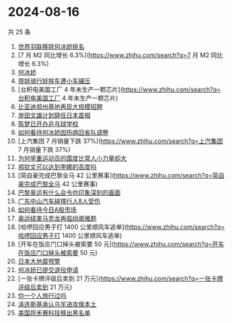 # 2024-08-16

共 25 条

<!-- BEGIN -->
<!-- 最后更新时间 Fri Aug 16 2024 22:09:24 GMT+0800 (China Standard Time) -->

1. [世界羽联移除何冰娇排名](https://www.zhihu.com/search?q=世界羽联移除何冰娇排名)
1. [7 月 M2 同比增长 6.3%](https://www.zhihu.com/search?q=7 月 M2 同比增长 6.3%)
1. [何冰娇](https://www.zhihu.com/search?q=何冰娇)
1. [带娃骑行娃摔车遭小车碾压](https://www.zhihu.com/search?q=带娃骑行娃摔车遭小车碾压)
1. [台积电美国工厂 4
   年未生产一颗芯片](https://www.zhihu.com/search?q=台积电美国工厂 4
   年未生产一颗芯片)
1. [比亚迪郑州基地再现大规模招聘](https://www.zhihu.com/search?q=比亚迪郑州基地再现大规模招聘)
1. [岸田文雄计划辞任日本首相](https://www.zhihu.com/search?q=岸田文雄计划辞任日本首相)
1. [陈梦已开办乒乓球学校](https://www.zhihu.com/search?q=陈梦已开办乒乓球学校)
1. [如何看待何冰娇因伤病回省队调整](https://www.zhihu.com/search?q=如何看待何冰娇因伤病回省队调整)
1. [上汽集团 7 月销量下跌 37%](https://www.zhihu.com/search?q=上汽集团 7
   月销量下跌 37%)
1. [为何举重运动员的围度比常人小力量却大](https://www.zhihu.com/search?q=为何举重运动员的围度比常人小力量却大)
1. [郑钦文可以达到李娜的高度吗](https://www.zhihu.com/search?q=郑钦文可以达到李娜的高度吗)
1. [简自豪完成巴黎全马 42
   公里赛事](https://www.zhihu.com/search?q=简自豪完成巴黎全马 42 公里赛事)
1. [巴黎奥运有什么会令你印象深刻的画面](https://www.zhihu.com/search?q=巴黎奥运有什么会令你印象深刻的画面)
1. [广东中山汽车碰撞行人8人受伤](https://www.zhihu.com/search?q=广东中山汽车碰撞行人8人受伤)
1. [如何看待今日A股市场](https://www.zhihu.com/search?q=如何看待今日A股市场)
1. [奥运结束马克龙再临组阁难题](https://www.zhihu.com/search?q=奥运结束马克龙再临组阁难题)
1. [哈啰回应男子打 1400
   公里顺风车逃单](https://www.zhihu.com/search?q=哈啰回应男子打 1400
   公里顺风车逃单)
1. [开车在饭庄门口掉头被索要 50
   元](https://www.zhihu.com/search?q=开车在饭庄门口掉头被索要 50 元)
1. [日本大地震预警](https://www.zhihu.com/search?q=日本大地震预警)
1. [何冰娇已提交退役申请](https://www.zhihu.com/search?q=何冰娇已提交退役申请)
1. [一张卡牌评级后卖到 21
   万元](https://www.zhihu.com/search?q=一张卡牌评级后卖到 21 万元)
1. [你一个人旅行过吗](https://www.zhihu.com/search?q=你一个人旅行过吗)
1. [泽连斯基承认乌军进攻俄本土](https://www.zhihu.com/search?q=泽连斯基承认乌军进攻俄本土)
1. [美国将禾赛科技移出黑名单](https://www.zhihu.com/search?q=美国将禾赛科技移出黑名单)

<!-- END -->
